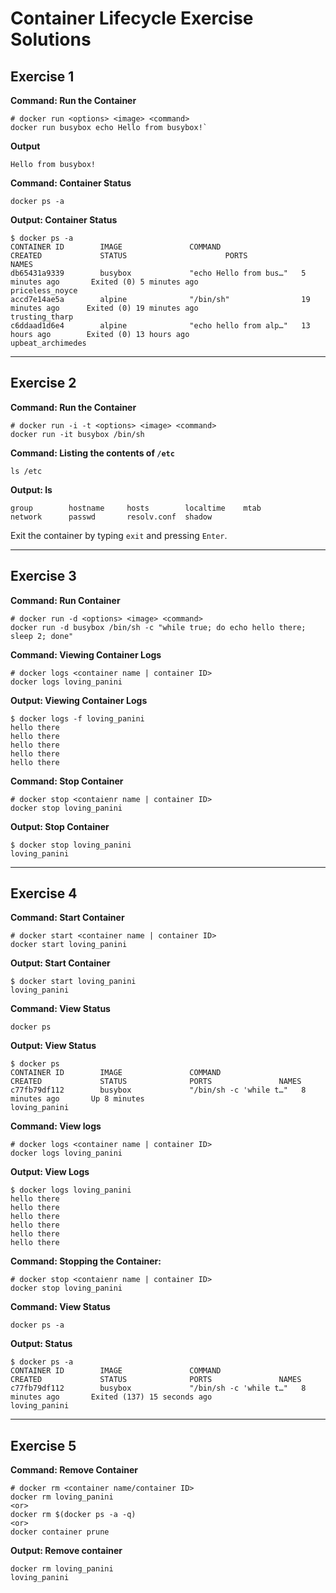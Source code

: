# Container Lifecycle Exercise Solutions

## Exercise 1

**Command: Run the Container**
```
# docker run <options> <image> <command>
docker run busybox echo Hello from busybox!`
```
**Output**
```
Hello from busybox!
```

**Command: Container Status**
```
docker ps -a
```

**Output: Container Status**
```
$ docker ps -a
CONTAINER ID        IMAGE               COMMAND                  CREATED             STATUS                      PORTS               NAMES
db65431a9339        busybox             "echo Hello from bus…"   5 minutes ago       Exited (0) 5 minutes ago                        priceless_noyce
accd7e14ae5a        alpine              "/bin/sh"                19 minutes ago      Exited (0) 19 minutes ago                       trusting_tharp
c6ddaad1d6e4        alpine              "echo hello from alp…"   13 hours ago        Exited (0) 13 hours ago                         upbeat_archimedes
```

---

## Exercise 2

**Command: Run the Container**
```
# docker run -i -t <options> <image> <command>
docker run -it busybox /bin/sh
```

**Command: Listing the contents of `/etc`**
```
ls /etc
```

**Output: ls**
```
group        hostname     hosts        localtime    mtab         network      passwd       resolv.conf  shadow
```

Exit the container by typing `exit` and pressing `Enter`.

---

## Exercise 3

**Command: Run Container**
```
# docker run -d <options> <image> <command>
docker run -d busybox /bin/sh -c "while true; do echo hello there; sleep 2; done"
```

**Command: Viewing Container Logs**
```
# docker logs <container name | container ID>
docker logs loving_panini
```
**Output: Viewing Container Logs**
```
$ docker logs -f loving_panini
hello there
hello there
hello there
hello there
hello there
```

**Command: Stop Container**
```
# docker stop <contaienr name | container ID>
docker stop loving_panini
```

**Output: Stop Container**
```
$ docker stop loving_panini
loving_panini
```

---

## Exercise 4

**Command: Start Container**
```
# docker start <container name | container ID>
docker start loving_panini
```

**Output: Start Container**
```
$ docker start loving_panini
loving_panini
```

**Command: View Status**
```
docker ps
```

**Output: View Status**
```
$ docker ps
CONTAINER ID        IMAGE               COMMAND                  CREATED             STATUS              PORTS               NAMES
c77fb79df112        busybox             "/bin/sh -c 'while t…"   8 minutes ago       Up 8 minutes                            loving_panini
```

**Command: View logs**
```
# docker logs <container name | container ID>
docker logs loving_panini
```

**Output: View Logs**
```
$ docker logs loving_panini
hello there
hello there
hello there
hello there
hello there
hello there
```

**Command: Stopping the Container:**
```
# docker stop <contaienr name | container ID>
docker stop loving_panini
```

**Command: View Status**
```
docker ps -a
```

**Output: Status**
```
$ docker ps -a
CONTAINER ID        IMAGE               COMMAND                  CREATED             STATUS              PORTS               NAMES
c77fb79df112        busybox             "/bin/sh -c 'while t…"   8 minutes ago       Exited (137) 15 seconds ago             loving_panini
```


---

## Exercise 5

**Command: Remove Container**
```
# docker rm <container name/container ID>
docker rm loving_panini
<or>
docker rm $(docker ps -a -q)
<or>
docker container prune
```

**Output: Remove container**
```
docker rm loving_panini
loving_panini
```